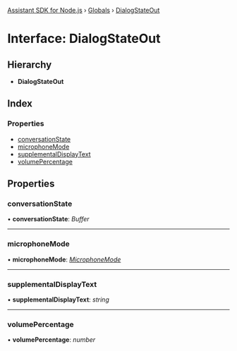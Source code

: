 [Assistant SDK for Node.js](../README.md) › [Globals](../globals.md) › [DialogStateOut](dialogstateout.md)

# Interface: DialogStateOut

## Hierarchy

* **DialogStateOut**

## Index

### Properties

* [conversationState](dialogstateout.md#conversationstate)
* [microphoneMode](dialogstateout.md#microphonemode)
* [supplementalDisplayText](dialogstateout.md#supplementaldisplaytext)
* [volumePercentage](dialogstateout.md#volumepercentage)

## Properties

###  conversationState

• **conversationState**: *Buffer*

___

###  microphoneMode

• **microphoneMode**: *[MicrophoneMode](../enums/microphonemode.md)*

___

###  supplementalDisplayText

• **supplementalDisplayText**: *string*

___

###  volumePercentage

• **volumePercentage**: *number*
